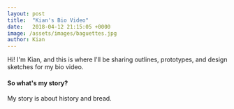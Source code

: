 ```yaml
---
layout: post
title:  "Kian's Bio Video"
date:   2018-04-12 21:15:05 +0000
image: /assets/images/baguettes.jpg
author: Kian
---
```

Hi! I'm Kian, and this is where I'll be sharing outlines, prototypes, and design sketches for my bio video.

<div class="card-panel light-green lighten-1">
   <div class="col s12 m2">
      <div>
         <h4 mclass="center-align" class="z-depth-5" class="card-panel indigo lighten-4">So what's my story?</h4>
   <p>My story is about history and bread.</p>
      </div>
   </div>
</div>
            

